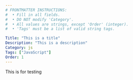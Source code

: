 ```yaml
---
# FRONTMATTER INSTRUCTIONS:
#  • Fill in all fields.
#  • DO NOT modify 'Category'.
#  • All values are strings, except 'Order' (integer).
#  • 'Tags' must be a list of valid string tags.

Title: "This is a title"
Description: "This is a description"
Category: js
Tags: ["JavaScript"]
Order: 1
---
```


This is for testing
